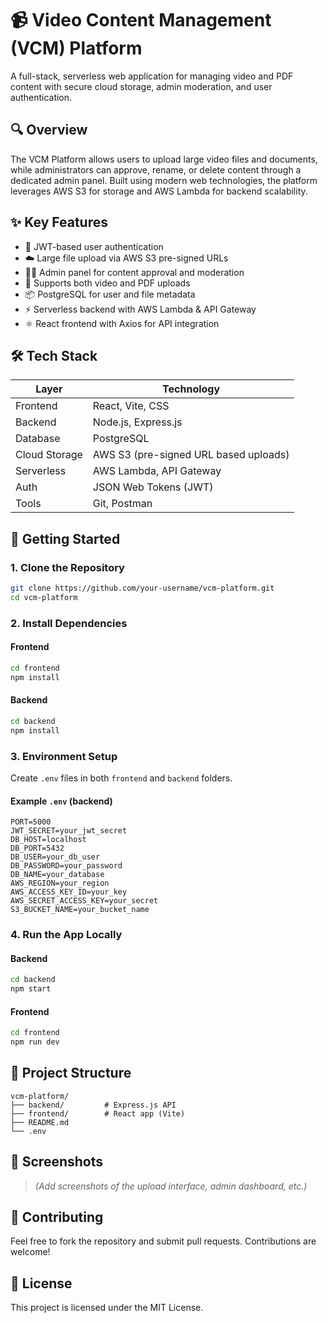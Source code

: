 # 📹 Video Content Management (VCM) Platform

A full-stack, serverless web application for managing video and PDF content with secure cloud storage, admin moderation, and user authentication.

## 🔍 Overview

The VCM Platform allows users to upload large video files and documents, while administrators can approve, rename, or delete content through a dedicated admin panel. Built using modern web technologies, the platform leverages AWS S3 for storage and AWS Lambda for backend scalability.

## ✨ Key Features

- 🔐 JWT-based user authentication
- ☁️ Large file upload via AWS S3 pre-signed URLs
- 👨‍💼 Admin panel for content approval and moderation
- 📄 Supports both video and PDF uploads
- 📦 PostgreSQL for user and file metadata
- ⚡ Serverless backend with AWS Lambda & API Gateway
- ⚛️ React frontend with Axios for API integration

## 🛠 Tech Stack

| Layer         | Technology                              |
|---------------|------------------------------------------|
| Frontend      | React, Vite, CSS                         |
| Backend       | Node.js, Express.js                      |
| Database      | PostgreSQL                               |
| Cloud Storage | AWS S3 (pre-signed URL based uploads)    |
| Serverless    | AWS Lambda, API Gateway                  |
| Auth          | JSON Web Tokens (JWT)                    |
| Tools         | Git, Postman                             |

## 🚀 Getting Started

### 1. Clone the Repository
```bash
git clone https://github.com/your-username/vcm-platform.git
cd vcm-platform
```

### 2. Install Dependencies
#### Frontend
```bash
cd frontend
npm install
```

#### Backend
```bash
cd backend
npm install
```

### 3. Environment Setup

Create `.env` files in both `frontend` and `backend` folders.

#### Example `.env` (backend)
```env
PORT=5000
JWT_SECRET=your_jwt_secret
DB_HOST=localhost
DB_PORT=5432
DB_USER=your_db_user
DB_PASSWORD=your_password
DB_NAME=your_database
AWS_REGION=your_region
AWS_ACCESS_KEY_ID=your_key
AWS_SECRET_ACCESS_KEY=your_secret
S3_BUCKET_NAME=your_bucket_name
```

### 4. Run the App Locally
#### Backend
```bash
cd backend
npm start
```

#### Frontend
```bash
cd frontend
npm run dev
```

## 📁 Project Structure

```
vcm-platform/
├── backend/         # Express.js API
├── frontend/        # React app (Vite)
├── README.md
└── .env
```

## 📸 Screenshots

> *(Add screenshots of the upload interface, admin dashboard, etc.)*

## 🤝 Contributing

Feel free to fork the repository and submit pull requests. Contributions are welcome!

## 📄 License

This project is licensed under the MIT License.
